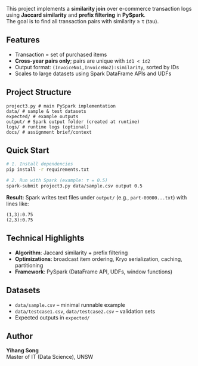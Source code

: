 This project implements a **similarity join** over e-commerce transaction logs using **Jaccard similarity** and **prefix filtering** in **PySpark**.  
The goal is to find all transaction pairs with similarity ≥ τ (tau).

## Features
- Transaction = set of purchased items
- **Cross-year pairs only**; pairs are unique with `id1 < id2`
- Output format: `(InvoiceNo1,InvoiceNo2):similarity`, sorted by IDs
- Scales to large datasets using Spark DataFrame APIs and UDFs

## Project Structure
```
project3.py # main PySpark implementation
data/ # sample & test datasets
expected/ # example outputs
output/ # Spark output folder (created at runtime)
logs/ # runtime logs (optional)
docs/ # assignment brief/context
```
## Quick Start
```bash
# 1. Install dependencies
pip install -r requirements.txt

# 2. Run with Spark (example: τ = 0.5)
spark-submit project3.py data/sample.csv output 0.5
```
**Result:** Spark writes text files under `output/` (e.g., `part-00000...txt`) with lines like:
```
(1,3):0.75
(2,3):0.75
```
## Technical Highlights
- **Algorithm**: Jaccard similarity + prefix filtering
- **Optimizations**: broadcast item ordering, Kryo serialization, caching, partitioning
- **Framework**: PySpark (DataFrame API, UDFs, window functions)

## Datasets
- `data/sample.csv` – minimal runnable example
- `data/testcase1.csv`, `data/testcase2.csv` – validation sets
- Expected outputs in `expected/`

## Author
**Yihang Song**  
Master of IT (Data Science), UNSW
